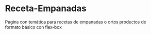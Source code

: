 # Receta-Empanadas
Pagina con temática para recetas de empanadas o ortos productos de formato básico con flex-box
